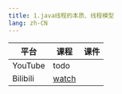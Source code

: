 ```yaml
---
title: 1.java线程的本质、线程模型
lang: zh-CN
---
```


| 平台       | 课程        | 课件                              |
|----------|-----------|---------------------------------|
| YouTube  | todo      |  |
| Bilibili | [watch]() |  |

